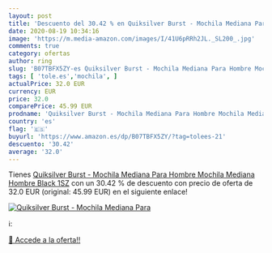 ```yaml
---
layout: post
title: 'Descuento del 30.42 % en Quiksilver Burst - Mochila Mediana Para '
date: 2020-08-19 10:34:16
image: 'https://m.media-amazon.com/images/I/41U6pRRh2JL._SL200_.jpg'
comments: true
category: ofertas
author: ring
slug: 'B07TBFX5ZY-es Quiksilver Burst - Mochila Mediana Para Hombre Mochila...'
tags: [ 'tole.es','mochila', ]
actualPrice: 32.0 EUR
currency: EUR
price: 32.0
comparePrice: 45.99 EUR
prodname: 'Quiksilver Burst - Mochila Mediana Para Hombre Mochila Mediana  Hombre  Black  1SZ'
country: 'es'
flag: '🇪🇸'
buyurl: 'https://www.amazon.es/dp/B07TBFX5ZY/?tag=tolees-21'
descuento: '30.42'
average: '32.0'
---
```


Tienes [Quiksilver Burst - Mochila Mediana Para Hombre Mochila Mediana  Hombre  Black  1SZ](https://www.amazon.es/dp/B07TBFX5ZY/?tag=tolees-21) con un 30.42 % de descuento con precio de oferta de 32.0 EUR (original: 45.99 EUR) en el siguiente enlace!

[![Quiksilver Burst - Mochila Mediana Para ](https://m.media-amazon.com/images/I/41U6pRRh2JL._SL200_.jpg)](https://www.amazon.es/dp/B07TBFX5ZY/?tag=tolees-21)

ℹ️:


[🛒 Accede a la oferta!!](https://www.amazon.es/dp/B07TBFX5ZY/?tag=tolees-21)
